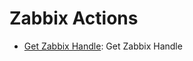 
# Zabbix Actions
* [Get Zabbix Handle](https://github.com/unskript/Awesome-CloudOps-Automation/tree/master/Zabbix/legos/zabbix_get_handle/zabbix_get_handle.py): Get Zabbix Handle
